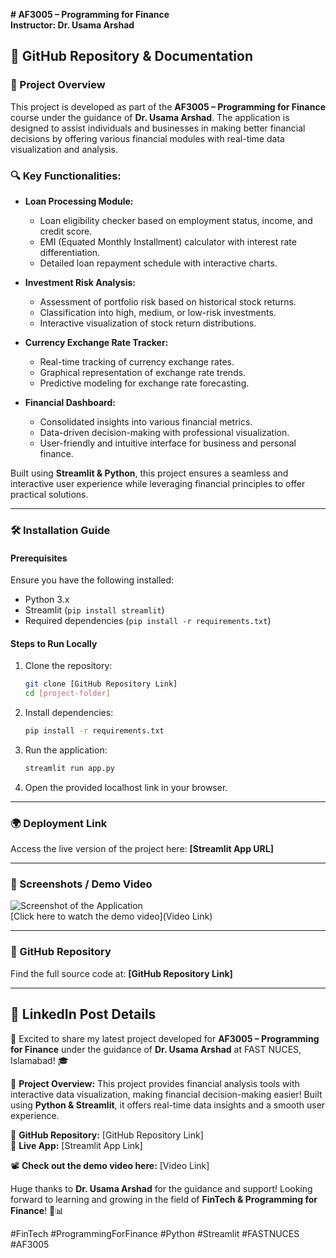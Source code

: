 **# AF3005 – Programming for Finance**  
**Instructor: Dr. Usama Arshad**  

## 📂 GitHub Repository & Documentation

### 📌 Project Overview
This project is developed as part of the **AF3005 – Programming for Finance** course under the guidance of **Dr. Usama Arshad**. The application is designed to assist individuals and businesses in making better financial decisions by offering various financial modules with real-time data visualization and analysis. 

### 🔍 Key Functionalities:
- **Loan Processing Module:**
  - Loan eligibility checker based on employment status, income, and credit score.
  - EMI (Equated Monthly Installment) calculator with interest rate differentiation.
  - Detailed loan repayment schedule with interactive charts.
  
- **Investment Risk Analysis:**
  - Assessment of portfolio risk based on historical stock returns.
  - Classification into high, medium, or low-risk investments.
  - Interactive visualization of stock return distributions.

- **Currency Exchange Rate Tracker:**
  - Real-time tracking of currency exchange rates.
  - Graphical representation of exchange rate trends.
  - Predictive modeling for exchange rate forecasting.

- **Financial Dashboard:**
  - Consolidated insights into various financial metrics.
  - Data-driven decision-making with professional visualization.
  - User-friendly and intuitive interface for business and personal finance.

Built using **Streamlit & Python**, this project ensures a seamless and interactive user experience while leveraging financial principles to offer practical solutions.

---

### 🛠 Installation Guide

#### Prerequisites
Ensure you have the following installed:
- Python 3.x
- Streamlit (`pip install streamlit`)
- Required dependencies (`pip install -r requirements.txt`)

#### Steps to Run Locally
1. Clone the repository:
   ```bash
   git clone [GitHub Repository Link]
   cd [project-folder]
   ```
2. Install dependencies:
   ```bash
   pip install -r requirements.txt
   ```
3. Run the application:
   ```bash
   streamlit run app.py
   ```
4. Open the provided localhost link in your browser.

---

### 🌍 Deployment Link
Access the live version of the project here: **[Streamlit App URL]**

---

### 📸 Screenshots / Demo Video
![Screenshot of the Application](screenshot.png)  
[Click here to watch the demo video](Video Link)

---

### 🔗 GitHub Repository
Find the full source code at: **[GitHub Repository Link]**

---

## 📢 LinkedIn Post Details

🚀 Excited to share my latest project developed for **AF3005 – Programming for Finance** under the guidance of **Dr. Usama Arshad** at FAST NUCES, Islamabad! 🎓

📌 **Project Overview:**
This project provides financial analysis tools with interactive data visualization, making financial decision-making easier! Built using **Python & Streamlit**, it offers real-time data insights and a smooth user experience.

🔗 **GitHub Repository:** [GitHub Repository Link]  
🔗 **Live App:** [Streamlit App Link]  

📽️ **Check out the demo video here:** [Video Link]  

Huge thanks to **Dr. Usama Arshad** for the guidance and support! Looking forward to learning and growing in the field of **FinTech & Programming for Finance**! 🚀📊

#FinTech #ProgrammingForFinance #Python #Streamlit #FASTNUCES #AF3005

